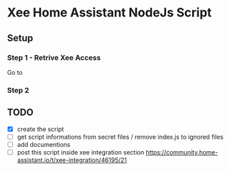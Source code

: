 # Xee Home Assistant NodeJs Script

## Setup

### Step 1 - Retrive Xee Access

Go to 

### Step 2


## TODO

- [x] create the script
- [ ] get script informations from secret files / remove index.js to ignored files
- [ ] add documentions
- [ ] post this script inside xee integration section https://community.home-assistant.io/t/xee-integration/46195/21
